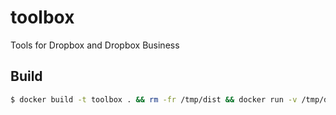 # toolbox

Tools for Dropbox and Dropbox Business

## Build

```sh
$ docker build -t toolbox . && rm -fr /tmp/dist && docker run -v /tmp/dist:/dist:rw --rm toolbox
```

